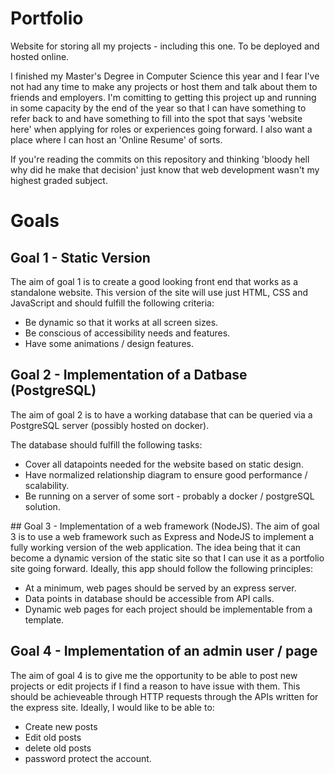 # Portfolio
Website for storing all my projects - including this one. To be deployed and hosted online.

I finished my Master's Degree in Computer Science this year and I fear I've not had any time to make any projects or host them and talk about them to friends and employers. I'm comitting to getting this project up and running in some capacity by the end of the year so that I can have something to refer back to and have something to fill into the spot that says 'website here' when applying for roles or experiences going forward. I also want a place where I can host an 'Online Resume' of sorts. 

If you're reading the commits on this repository and thinking 'bloody hell why did he make that decision' just know that web development wasn't my highest graded subject. 

# Goals
## Goal 1 - Static Version
The aim of goal 1 is to create a good looking front end that works as a standalone website. This version of the site will use just HTML, CSS and JavaScript and should fulfill the following criteria:

- Be dynamic so that it works at all screen sizes.
- Be conscious of accessibility needs and features.
- Have some animations / design features.

## Goal 2 - Implementation of a Datbase (PostgreSQL)
The aim of goal 2 is to have a working database that can be queried via a PostgreSQL server (possibly hosted on docker).

The database should fulfill the following tasks:

- Cover all datapoints needed for the website based on static design.
- Have normalized relationship diagram to ensure good performance / scalability.
- Be running on a server of some sort - probably a docker / postgreSQL solution.

## Goal 3 - Implementation of a web framework (NodeJS).
The aim of goal 3 is to use a web framework such as Express and NodeJS to implement a fully working version of the web application. The idea being that it can become a dynamic version of the static site so that I can use it as a portfolio site going forward. Ideally, this app should follow the following principles:

- At a minimum, web pages should be served by an express server.
- Data points in database should be accessible from API calls.
- Dynamic web pages for each project should be implementable from a template.

## Goal 4 - Implementation of an admin user / page
The aim of goal 4 is to give me the opportunity to be able to post new projects or edit projects if I find a reason to have issue with them. This should be achieveable through HTTP requests through the APIs written for the express site. Ideally, I would like to be able to:

- Create new posts
- Edit old posts
- delete old posts
- password protect the account.
